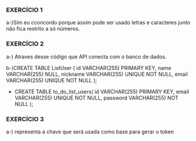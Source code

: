 ### EXERCÍCIO 1
a-)Sim eu cconcordo porque assim pode ser usado letras e caracteres junto não fica restrito a só números.

### EXERCÍCIO 2
a-) Atraves desse código que API conecta com o banco de dados.

b-)CREATE TABLE ListUser (
		id VARCHAR(255) PRIMARY KEY, 
    name VARCHAR(255) NULL, 
    nickname VARCHAR(255) UNIQUE NOT NULL, 
    email VARCHAR(255) UNIQUE NOT NULL
);

* CREATE TABLE to_do_list_users(
	id VARCHAR(255) PRIMARY KEY, 
    email VARCHAR(255) UNIQUE NOT NULL,
    password   VARCHAR(255)  NOT NULL
);


### EXERCÍCIO 3
a-) representa a chave que será usada como base para gerar o token




